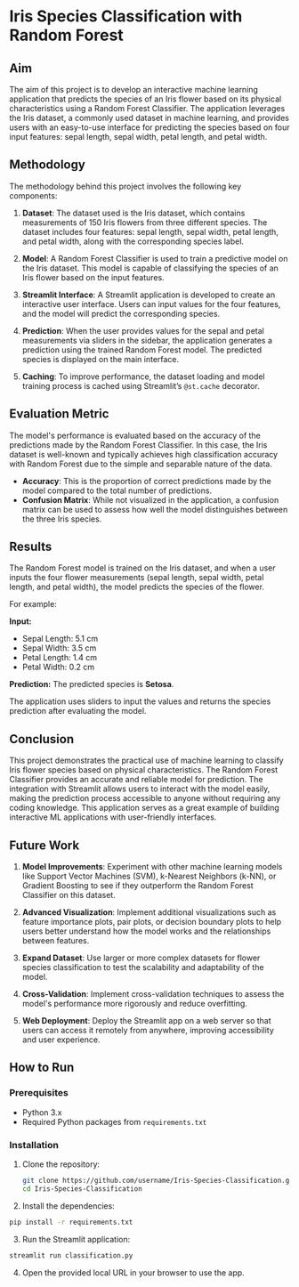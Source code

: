 # Iris Species Classification with Random Forest

## Aim

The aim of this project is to develop an interactive machine learning application that predicts the species of an Iris flower based on its physical characteristics using a Random Forest Classifier. The application leverages the Iris dataset, a commonly used dataset in machine learning, and provides users with an easy-to-use interface for predicting the species based on four input features: sepal length, sepal width, petal length, and petal width.

## Methodology

The methodology behind this project involves the following key components:

1. **Dataset**: The dataset used is the Iris dataset, which contains measurements of 150 Iris flowers from three different species. The dataset includes four features: sepal length, sepal width, petal length, and petal width, along with the corresponding species label.
   
2. **Model**: A Random Forest Classifier is used to train a predictive model on the Iris dataset. This model is capable of classifying the species of an Iris flower based on the input features.

3. **Streamlit Interface**: A Streamlit application is developed to create an interactive user interface. Users can input values for the four features, and the model will predict the corresponding species.

4. **Prediction**: When the user provides values for the sepal and petal measurements via sliders in the sidebar, the application generates a prediction using the trained Random Forest model. The predicted species is displayed on the main interface.

5. **Caching**: To improve performance, the dataset loading and model training process is cached using Streamlit’s `@st.cache` decorator.

## Evaluation Metric

The model's performance is evaluated based on the accuracy of the predictions made by the Random Forest Classifier. In this case, the Iris dataset is well-known and typically achieves high classification accuracy with Random Forest due to the simple and separable nature of the data.

- **Accuracy**: This is the proportion of correct predictions made by the model compared to the total number of predictions.
- **Confusion Matrix**: While not visualized in the application, a confusion matrix can be used to assess how well the model distinguishes between the three Iris species.

## Results

The Random Forest model is trained on the Iris dataset, and when a user inputs the four flower measurements (sepal length, sepal width, petal length, and petal width), the model predicts the species of the flower. 

For example:

**Input:**
- Sepal Length: 5.1 cm
- Sepal Width: 3.5 cm
- Petal Length: 1.4 cm
- Petal Width: 0.2 cm

**Prediction:**
The predicted species is **Setosa**.

The application uses sliders to input the values and returns the species prediction after evaluating the model.

## Conclusion

This project demonstrates the practical use of machine learning to classify Iris flower species based on physical characteristics. The Random Forest Classifier provides an accurate and reliable model for prediction. The integration with Streamlit allows users to interact with the model easily, making the prediction process accessible to anyone without requiring any coding knowledge. This application serves as a great example of building interactive ML applications with user-friendly interfaces.

## Future Work

1. **Model Improvements**: Experiment with other machine learning models like Support Vector Machines (SVM), k-Nearest Neighbors (k-NN), or Gradient Boosting to see if they outperform the Random Forest Classifier on this dataset.
   
2. **Advanced Visualization**: Implement additional visualizations such as feature importance plots, pair plots, or decision boundary plots to help users better understand how the model works and the relationships between features.
   
3. **Expand Dataset**: Use larger or more complex datasets for flower species classification to test the scalability and adaptability of the model.
   
4. **Cross-Validation**: Implement cross-validation techniques to assess the model's performance more rigorously and reduce overfitting.

5. **Web Deployment**: Deploy the Streamlit app on a web server so that users can access it remotely from anywhere, improving accessibility and user experience.

## How to Run

### Prerequisites
- Python 3.x
- Required Python packages from `requirements.txt`

### Installation

1. Clone the repository:
   ```bash
   git clone https://github.com/username/Iris-Species-Classification.git
   cd Iris-Species-Classification
   ```
2. Install the dependencies:
```bash
pip install -r requirements.txt
```
3. Run the Streamlit application:
```bash
streamlit run classification.py
```
4. Open the provided local URL in your browser to use the app.
